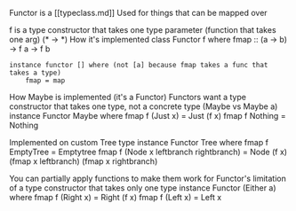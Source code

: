 Functor is a [[typeclass.md]]
Used for things that can be mapped over

f is a type constructor that takes one type parameter (function that takes one arg) (\* -> \*)
How it's implemented
    class Functor f where
        fmap :: (a -> b) -> f a -> f b

    instance functor [] where (not [a] because fmap takes a func that takes a type)
        fmap = map

How Maybe is implemented (it's a Functor)
Functors want a type constructor that takes one type, not a concrete type (Maybe vs Maybe a)
    instance Functor Maybe where
        fmap f (Just x) = Just (f x)
        fmap f Nothing = Nothing

Implemented on custom Tree type
    instance Functor Tree where
        fmap f EmptyTree = Emptytree
        fmap f (Node x leftbranch rightbranch) = Node (f x) (fmap x leftbranch) (fmap x rightbranch)

You can partially apply functions to make them work for Functor's limitation of a type constructor that takes only one type
    instance Functor (Either a) where
        fmap f (Right x) = Right (f x)
        fmap f (Left x) = Left x

